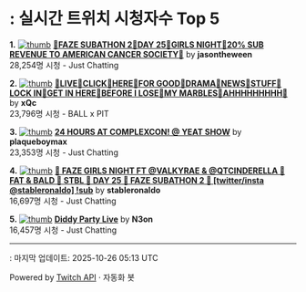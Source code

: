 # : 실시간 트위치 시청자수 Top 5

**1.** [![thumb](https://static-cdn.jtvnw.net/previews-ttv/live_user_jasontheween-320x180.jpg)](https://twitch.tv/jasontheween)
**[🔴FAZE SUBATHON 2🔴DAY 25🔴GIRLS NIGHT🔴20% SUB REVENUE TO AMERICAN CANCER SOCIETY🔴](https://twitch.tv/jasontheween)** by **jasontheween**<br>28,254명 시청  - Just Chatting

**2.** [![thumb](https://static-cdn.jtvnw.net/previews-ttv/live_user_xqc-320x180.jpg)](https://twitch.tv/xQc)
**[👴LIVE👴CLICK👴HERE👴FOR GOOD👴DRAMA👴NEWS👴STUFF👴LOCK IN👴GET IN HERE👴BEFORE I LOSE👴MY MARBLES👴AHHHHHHHHH👴](https://twitch.tv/xQc)** by **xQc**<br>23,796명 시청  - BALL x PIT

**3.** [![thumb](https://static-cdn.jtvnw.net/previews-ttv/live_user_plaqueboymax-320x180.jpg)](https://twitch.tv/plaqueboymax)
**[24 HOURS AT COMPLEXCON! @ YEAT SHOW](https://twitch.tv/plaqueboymax)** by **plaqueboymax**<br>23,353명 시청  - Just Chatting

**4.** [![thumb](https://static-cdn.jtvnw.net/previews-ttv/live_user_stableronaldo-320x180.jpg)](https://twitch.tv/stableronaldo)
**[💅 FAZE GIRLS NIGHT FT @VALKYRAE & @QTCINDERELLA 💅 FAT & BALD 💅 STBL 💅 DAY 25 💅 FAZE SUBATHON 2 💅 [twitter/insta @stableronaldo] !sub](https://twitch.tv/stableronaldo)** by **stableronaldo**<br>16,697명 시청  - Just Chatting

**5.** [![thumb](https://static-cdn.jtvnw.net/previews-ttv/live_user_n3on-320x180.jpg)](https://twitch.tv/N3on)
**[Diddy Party Live](https://twitch.tv/N3on)** by **N3on**<br>16,457명 시청  - Just Chatting


---
: 마지막 업데이트: 2025-10-26 05:13 UTC

Powered by [Twitch API](https://dev.twitch.tv/docs/api/reference) · 자동화 봇